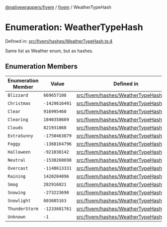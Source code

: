 [@nativewrappers/fivem](../../README.md) / [fivem](../README.md) / WeatherTypeHash

# Enumeration: WeatherTypeHash

Defined in: [src/fivem/hashes/WeatherTypeHash.ts:4](https://github.com/nativewrappers/nativewrappers/blob/ef9379993d0b7126700360ea0bc0e228bd354e81/src/fivem/hashes/WeatherTypeHash.ts#L4)

Same list as Weather enum, but as hashes.

## Enumeration Members

| Enumeration Member | Value | Defined in |
| ------ | ------ | ------ |
| <a id="blizzard"></a> `Blizzard` | `669657108` | [src/fivem/hashes/WeatherTypeHash.ts:16](https://github.com/nativewrappers/nativewrappers/blob/ef9379993d0b7126700360ea0bc0e228bd354e81/src/fivem/hashes/WeatherTypeHash.ts#L16) |
| <a id="christmas"></a> `Christmas` | `-1429616491` | [src/fivem/hashes/WeatherTypeHash.ts:19](https://github.com/nativewrappers/nativewrappers/blob/ef9379993d0b7126700360ea0bc0e228bd354e81/src/fivem/hashes/WeatherTypeHash.ts#L19) |
| <a id="clear"></a> `Clear` | `916995460` | [src/fivem/hashes/WeatherTypeHash.ts:7](https://github.com/nativewrappers/nativewrappers/blob/ef9379993d0b7126700360ea0bc0e228bd354e81/src/fivem/hashes/WeatherTypeHash.ts#L7) |
| <a id="clearing"></a> `Clearing` | `1840358669` | [src/fivem/hashes/WeatherTypeHash.ts:13](https://github.com/nativewrappers/nativewrappers/blob/ef9379993d0b7126700360ea0bc0e228bd354e81/src/fivem/hashes/WeatherTypeHash.ts#L13) |
| <a id="clouds"></a> `Clouds` | `821931868` | [src/fivem/hashes/WeatherTypeHash.ts:11](https://github.com/nativewrappers/nativewrappers/blob/ef9379993d0b7126700360ea0bc0e228bd354e81/src/fivem/hashes/WeatherTypeHash.ts#L11) |
| <a id="extrasunny"></a> `ExtraSunny` | `-1750463879` | [src/fivem/hashes/WeatherTypeHash.ts:6](https://github.com/nativewrappers/nativewrappers/blob/ef9379993d0b7126700360ea0bc0e228bd354e81/src/fivem/hashes/WeatherTypeHash.ts#L6) |
| <a id="foggy"></a> `Foggy` | `-1368164796` | [src/fivem/hashes/WeatherTypeHash.ts:10](https://github.com/nativewrappers/nativewrappers/blob/ef9379993d0b7126700360ea0bc0e228bd354e81/src/fivem/hashes/WeatherTypeHash.ts#L10) |
| <a id="halloween"></a> `Halloween` | `-921030142` | [src/fivem/hashes/WeatherTypeHash.ts:20](https://github.com/nativewrappers/nativewrappers/blob/ef9379993d0b7126700360ea0bc0e228bd354e81/src/fivem/hashes/WeatherTypeHash.ts#L20) |
| <a id="neutral"></a> `Neutral` | `-1530260698` | [src/fivem/hashes/WeatherTypeHash.ts:8](https://github.com/nativewrappers/nativewrappers/blob/ef9379993d0b7126700360ea0bc0e228bd354e81/src/fivem/hashes/WeatherTypeHash.ts#L8) |
| <a id="overcast"></a> `Overcast` | `-1148613331` | [src/fivem/hashes/WeatherTypeHash.ts:12](https://github.com/nativewrappers/nativewrappers/blob/ef9379993d0b7126700360ea0bc0e228bd354e81/src/fivem/hashes/WeatherTypeHash.ts#L12) |
| <a id="raining"></a> `Raining` | `1420204096` | [src/fivem/hashes/WeatherTypeHash.ts:14](https://github.com/nativewrappers/nativewrappers/blob/ef9379993d0b7126700360ea0bc0e228bd354e81/src/fivem/hashes/WeatherTypeHash.ts#L14) |
| <a id="smog"></a> `Smog` | `282916021` | [src/fivem/hashes/WeatherTypeHash.ts:9](https://github.com/nativewrappers/nativewrappers/blob/ef9379993d0b7126700360ea0bc0e228bd354e81/src/fivem/hashes/WeatherTypeHash.ts#L9) |
| <a id="snowing"></a> `Snowing` | `-273223690` | [src/fivem/hashes/WeatherTypeHash.ts:17](https://github.com/nativewrappers/nativewrappers/blob/ef9379993d0b7126700360ea0bc0e228bd354e81/src/fivem/hashes/WeatherTypeHash.ts#L17) |
| <a id="snowlight"></a> `Snowlight` | `603685163` | [src/fivem/hashes/WeatherTypeHash.ts:18](https://github.com/nativewrappers/nativewrappers/blob/ef9379993d0b7126700360ea0bc0e228bd354e81/src/fivem/hashes/WeatherTypeHash.ts#L18) |
| <a id="thunderstorm"></a> `ThunderStorm` | `-1233681761` | [src/fivem/hashes/WeatherTypeHash.ts:15](https://github.com/nativewrappers/nativewrappers/blob/ef9379993d0b7126700360ea0bc0e228bd354e81/src/fivem/hashes/WeatherTypeHash.ts#L15) |
| <a id="unknown"></a> `Unknown` | `-1` | [src/fivem/hashes/WeatherTypeHash.ts:5](https://github.com/nativewrappers/nativewrappers/blob/ef9379993d0b7126700360ea0bc0e228bd354e81/src/fivem/hashes/WeatherTypeHash.ts#L5) |
